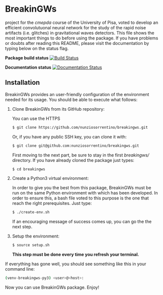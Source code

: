 # BreakinGWs
project for the *cmepda* course of the University of Pisa, voted to develop an efficient convolutuonal neural network for the study of the rapid noise artifacts (i.e. glitches) in gravitational waves detectors. This file shows the most important things to do before using the package. If you have problems or doubts after reading this README, please visit the documentation by typing below on the status flag. 

**Package build status**
[![Build Status](https://travis-ci.org/nunziosorrentino/breakingws.svg?branch=master)](https://travis-ci.com/nunziosorrentino/breakingws)

**Documentation status**
[![Documentation Status](https://readthedocs.org/projects/breakingws/badge/?version=latest)](https://breakingws.readthedocs.io/en/latest/?badge=latest)

## Installation

BreakinGWs provides an user-friendly configuration of the environment needed for its usage. You should be able to execute what follows:

1. Clone BreakinGWs from its GitHub repository: 

   You can use the HTTPS
   ```bash
   $ git clone https://github.com/nunziosorrentino/breakingws.git
   ```
   Or, if you have any public SSH key, you can clone it with:
   ```bash
   $ git clone git@github.com:nunziosorrentino/breakingws.git
   ```
   First moving to the next part, be sure to stay in the first *breakingws/* directory. If you have   already cloned the package just types:
   ```bash
   $ cd breakingws
   ```
2. Create a Python3 virtual environment:

   In order to give you the best from this package, BreakinGWs must be run on the same Python environment with which has been developed. In order to ensure this, a bash file voted to this  purpose
is the one that reach the right prerequisites. Just type:
   ```bash
   $ ./create-env.sh
   ```
   If an encouraging message of success comes up, you can go the the next step.

3. Setup the environment:
   ```bash
   $ source setup.sh
   ```
   **This step must be done every time you refresh your terminal.** 


If everything has gone well, you should see something like this in your command line:
```bash
(venv-breakingws-py3) <user>@<host>:
```
Now you can use BreakinGWs package. Enjoy!

